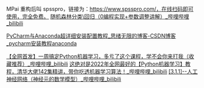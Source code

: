MPai 重构后叫 spsspro，链接为：https://www.spsspro.com/，在线扫码即可使用，完全免费。
[随机森林分类\回归（0编程实现+参数调整讲解）_哔哩哔哩_bilibili](https://www.bilibili.com/video/BV1A64y117TP/?spm_id_from=333.337.search-card.all.click&vd_source=f8bf73f9a2b495eaf6f8446fa6016bc7)

[PyCharm与Anaconda超详细安装配置教程_思绪无限的博客-CSDN博客_pycharm安装教程anaconda](https://blog.csdn.net/qq_32892383/article/details/116137730)

[【全网首发】一周搞定Python机器学习，多亏了这个课程，学不会你来打我（收藏推荐）_哔哩哔哩_bilibili](https://www.bilibili.com/video/BV1nt4y1n7g2/?spm_id_from=333.337.search-card.all.click&vd_source=f8bf73f9a2b495eaf6f8446fa6016bc7)
[这绝对是2022年全网最好的【Python机器学习】教程，清华大佬142集精讲，带你吃透机器学习算法！_哔哩哔哩_bilibili](https://www.bilibili.com/video/BV1e14y1t7Ga/?spm_id_from=333.337.search-card.all.click&vd_source=f8bf73f9a2b495eaf6f8446fa6016bc7)
[[3.1.1]--人工神经网络（神经元的数学模型）_哔哩哔哩_bilibili](https://www.bilibili.com/video/BV1qf4y1x7kB?p=20&vd_source=f8bf73f9a2b495eaf6f8446fa6016bc7)

